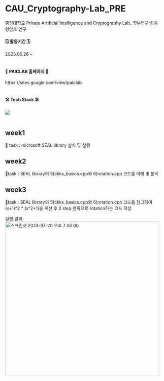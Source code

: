 # CAU_Cryptography-Lab_PRE
중앙대학교 Private Artificial Intelligence and Cryptography Lab_ 학부연구생
동형암호 연구

<h4><b>🗓️ 활동기간 🗓️</b></h4>
2023.06.26 ~ 
<br/><br/>

<h4><b> 🔗 PAICLAB 홈페이지 🔗</b></h4>  
https://sites.google.com/view/paiclab 
<br/><br/>


<h4><b>🛠 Tech Stack 🛠</b></h4>
<img src="https://img.shields.io/badge/c++-00599C?style=flat-square&logo=c%2B%2B&logoColor=white"/></a> 
<br/><br/>

## week1
📃 task : microsoft SEAL library 설치 및 실행

## week2
📃task : SEAL library의 5)ckks_basics.cpp와 6)rotation.cpp 코드를 이해 및 분석

## week3
📃task : SEAL library의 5)ckks_basics.cpp와 6)rotation.cpp 코드를 참고하여 (x+1)^2 * (x^2+1)을 계산 후 2 step 왼쪽으로 rotation하는 코드 작성

 실행 결과
<img width="500" alt="스크린샷 2023-07-20 오후 7 03 00" src="https://github.com/JooHyeonKim/CAU_Cryptography-Lab_PRE/assets/56497471/385f34bd-6af4-457c-a915-1239f7e3745c">
